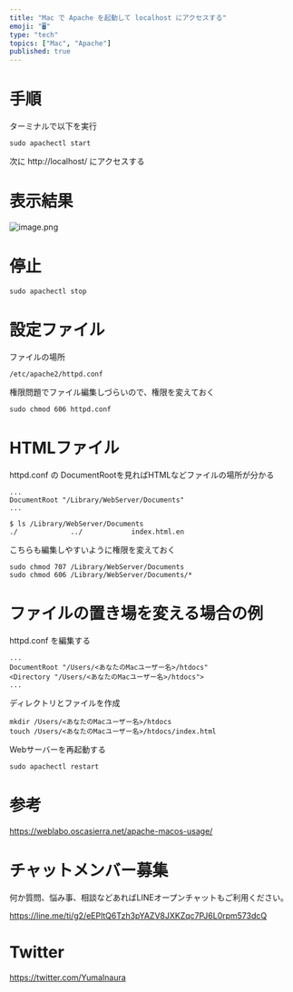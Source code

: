 ```yaml
---
title: "Mac で Apache を起動して localhost にアクセスする"
emoji: "🖥"
type: "tech"
topics: ["Mac", "Apache"]
published: true
---
```


# 手順

ターミナルで以下を実行

```
sudo apachectl start
```

次に http://localhost/ にアクセスする

# 表示結果

![image.png](https://qiita-image-store.s3.ap-northeast-1.amazonaws.com/0/89618/77833450-c136-71de-35e2-519ee6623244.png)


# 停止

```
sudo apachectl stop
```

# 設定ファイル

ファイルの場所

```
/etc/apache2/httpd.conf
```

権限問題でファイル編集しづらいので、権限を変えておく

```
sudo chmod 606 httpd.conf
```

# HTMLファイル

httpd.conf の DocumentRootを見ればHTMLなどファイルの場所が分かる

```
...
DocumentRoot "/Library/WebServer/Documents"
...
```

```
$ ls /Library/WebServer/Documents
./             ../            index.html.en
```

こちらも編集しやすいように権限を変えておく

```
sudo chmod 707 /Library/WebServer/Documents
sudo chmod 606 /Library/WebServer/Documents/*
```

# ファイルの置き場を変える場合の例

httpd.conf を編集する

```
...
DocumentRoot "/Users/<あなたのMacユーザー名>/htdocs"
<Directory "/Users/<あなたのMacユーザー名>/htdocs">
...
```

ディレクトリとファイルを作成

```
mkdir /Users/<あなたのMacユーザー名>/htdocs
touch /Users/<あなたのMacユーザー名>/htdocs/index.html
```


Webサーバーを再起動する

```
sudo apachectl restart
```

# 参考

https://weblabo.oscasierra.net/apache-macos-usage/








<!-- Update From Qiita API -->

# チャットメンバー募集


何か質問、悩み事、相談などあればLINEオープンチャットもご利用ください。

https://line.me/ti/g2/eEPltQ6Tzh3pYAZV8JXKZqc7PJ6L0rpm573dcQ





# Twitter


https://twitter.com/YumaInaura


<!-- Update From Qiita API -->


